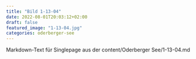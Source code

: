 ```yaml
---
title: "Bild 1-13-04"
date: 2022-08-01T20:03:12+02:00
draft: false
featured_image: "1-13-04.jpg"
categories: oderberger-see
---
```



Markdown-Text für Singlepage aus der content/Oderberger See/1-13-04.md